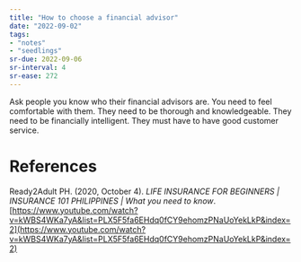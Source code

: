 ```yaml
---
title: "How to choose a financial advisor"
date: "2022-09-02"
tags:
- "notes"
- "seedlings"
sr-due: 2022-09-06
sr-interval: 4
sr-ease: 272
---
```


Ask people you know who their financial advisors are. You need to feel comfortable with them. They need to be thorough and knowledgeable. They need to be financially intelligent. They must have to have good customer service.

# References

Ready2Adult PH. (2020, October 4). *LIFE INSURANCE FOR BEGINNERS | INSURANCE 101 PHILIPPINES | What you need to know*. [https://www.youtube.com/watch?v=kWBS4WKa7yA&list=PLX5F5fa6EHdq0fCY9ehomzPNaUoYekLkP&index=2](https://www.youtube.com/watch?v=kWBS4WKa7yA&list=PLX5F5fa6EHdq0fCY9ehomzPNaUoYekLkP&index=2)